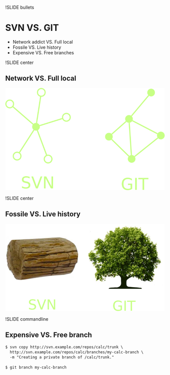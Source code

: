 !SLIDE bullets
# SVN VS. GIT #

* Network addict VS. Full local
* Fossile VS. Live history
* Expensive VS. Free branches

!SLIDE center
## Network VS. Full local

![SVN (star) VS. GIT (network)](./svn-star-git-network.png)


!SLIDE center
## Fossile VS. Live history

![SVN (fossile) VS. GIT (live)](./svn-fossile-git-live.png)


!SLIDE commandline
## Expensive VS. Free branch

    $ svn copy http://svn.example.com/repos/calc/trunk \
      http://svn.example.com/repos/calc/branches/my-calc-branch \
      -m "Creating a private branch of /calc/trunk."

    $ git branch my-calc-branch
